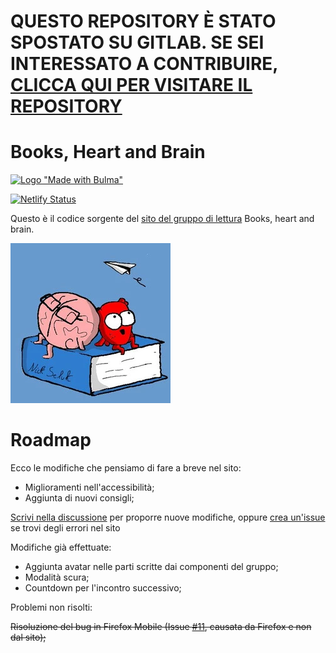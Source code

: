 # QUESTO REPOSITORY È STATO SPOSTATO SU GITLAB. SE SEI INTERESSATO A CONTRIBUIRE, [CLICCA QUI PER VISITARE IL REPOSITORY](https://gitlab.com/booksheartbrain/booksheartbrain)
# Books, Heart and Brain

[![Logo "Made with Bulma"](https://bulma.io/images/made-with-bulma.png)](https://bulma.io/images/made-with-bulma.png)

[![Netlify Status](https://api.netlify.com/api/v1/badges/52b4b3d6-b183-484e-892b-805bcdd31e0e/deploy-status)](https://app.netlify.com/sites/booksheartbrain/deploys)

Questo è il codice sorgente del [sito del gruppo di lettura](https://booksheartbrain.netlify.app/) Books, heart and brain.

[![Logo](assets/booksheartandbrain.webp)](assets/booksheartandbrain.webp)


# Roadmap

Ecco le modifiche che pensiamo di fare a breve nel sito:

- Miglioramenti nell'accessibilità;
- Aggiunta di nuovi consigli;

[Scrivi nella discussione](https://github.com/GicoProgram/booksheartbrain/discussions/6) per proporre nuove modifiche, oppure [crea un'issue](https://github.com/GicoProgram/booksheartbrain/issues/new/choose) se trovi degli errori nel sito

Modifiche già effettuate:

- Aggiunta avatar nelle parti scritte dai componenti del gruppo;
- Modalità scura;
- Countdown per l'incontro successivo;


Problemi non risolti: 

~~Risoluzione del bug in Firefox Mobile (Issue [#11](https://github.com/GicoProgram/booksheartbrain/issues/11), causata da Firefox e non dal sito);~~
